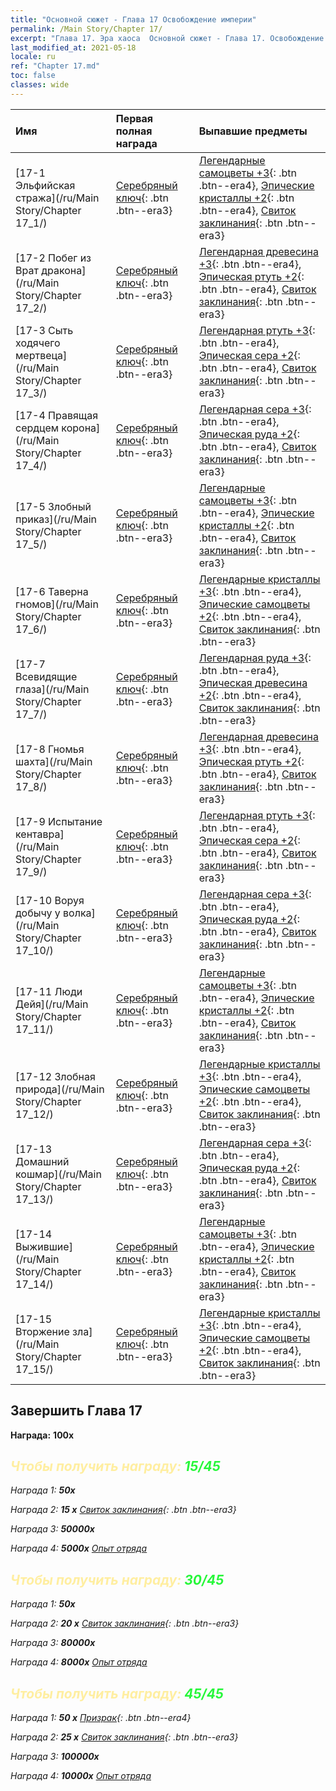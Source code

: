 ```yaml
---
title: "Основной сюжет - Глава 17 Освобождение империи"
permalink: /Main Story/Chapter 17/
excerpt: "Глава 17. Эра хаоса  Основной сюжет - Глава 17. Освобождение империи"
last_modified_at: 2021-05-18
locale: ru
ref: "Chapter 17.md"
toc: false
classes: wide
---
```


  | Имя |  Первая полная награда | Выпавшие предметы |
  |:------------|:------------|:------------| 
  | [17-1 Эльфийская стража](/ru/Main Story/Chapter 17_1/) | [Серебряный ключ](/ItemsRU/con_693/){: .btn .btn--era3} | [Легендарные самоцветы +3](/ItemsRU/mat_58/){: .btn .btn--era4}, [Эпические кристаллы +2](/ItemsRU/mat_52/){: .btn .btn--era4}, [Свиток заклинания](/ItemsRU/con_694/){: .btn .btn--era3} |
  | [17-2 Побег из Врат дракона](/ru/Main Story/Chapter 17_2/) | [Серебряный ключ](/ItemsRU/con_693/){: .btn .btn--era3} | [Легендарная древесина +3](/ItemsRU/mat_55/){: .btn .btn--era4}, [Эпическая ртуть +2](/ItemsRU/mat_49/){: .btn .btn--era4}, [Свиток заклинания](/ItemsRU/con_694/){: .btn .btn--era3} |
  | [17-3 Сыть ходячего мертвеца](/ru/Main Story/Chapter 17_3/) | [Серебряный ключ](/ItemsRU/con_693/){: .btn .btn--era3} | [Легендарная ртуть +3](/ItemsRU/mat_56/){: .btn .btn--era4}, [Эпическая сера +2](/ItemsRU/mat_50/){: .btn .btn--era4}, [Свиток заклинания](/ItemsRU/con_694/){: .btn .btn--era3} |
  | [17-4 Правящая сердцем корона](/ru/Main Story/Chapter 17_4/) | [Серебряный ключ](/ItemsRU/con_693/){: .btn .btn--era3} | [Легендарная сера +3](/ItemsRU/mat_57/){: .btn .btn--era4}, [Эпическая руда +2](/ItemsRU/mat_47/){: .btn .btn--era4}, [Свиток заклинания](/ItemsRU/con_694/){: .btn .btn--era3} |
  | [17-5 Злобный приказ](/ru/Main Story/Chapter 17_5/) | [Серебряный ключ](/ItemsRU/con_693/){: .btn .btn--era3} | [Легендарные самоцветы +3](/ItemsRU/mat_58/){: .btn .btn--era4}, [Эпические кристаллы +2](/ItemsRU/mat_52/){: .btn .btn--era4}, [Свиток заклинания](/ItemsRU/con_694/){: .btn .btn--era3} |
  | [17-6 Таверна гномов](/ru/Main Story/Chapter 17_6/) | [Серебряный ключ](/ItemsRU/con_693/){: .btn .btn--era3} | [Легендарные кристаллы +3](/ItemsRU/mat_59/){: .btn .btn--era4}, [Эпические самоцветы +2](/ItemsRU/mat_51/){: .btn .btn--era4}, [Свиток заклинания](/ItemsRU/con_694/){: .btn .btn--era3} |
  | [17-7 Всевидящие глаза](/ru/Main Story/Chapter 17_7/) | [Серебряный ключ](/ItemsRU/con_693/){: .btn .btn--era3} | [Легендарная руда +3](/ItemsRU/mat_54/){: .btn .btn--era4}, [Эпическая древесина +2](/ItemsRU/mat_48/){: .btn .btn--era4}, [Свиток заклинания](/ItemsRU/con_694/){: .btn .btn--era3} |
  | [17-8 Гномья шахта](/ru/Main Story/Chapter 17_8/) | [Серебряный ключ](/ItemsRU/con_693/){: .btn .btn--era3} | [Легендарная древесина +3](/ItemsRU/mat_55/){: .btn .btn--era4}, [Эпическая ртуть +2](/ItemsRU/mat_49/){: .btn .btn--era4}, [Свиток заклинания](/ItemsRU/con_694/){: .btn .btn--era3} |
  | [17-9 Испытание кентавра](/ru/Main Story/Chapter 17_9/) | [Серебряный ключ](/ItemsRU/con_693/){: .btn .btn--era3} | [Легендарная ртуть +3](/ItemsRU/mat_56/){: .btn .btn--era4}, [Эпическая сера +2](/ItemsRU/mat_50/){: .btn .btn--era4}, [Свиток заклинания](/ItemsRU/con_694/){: .btn .btn--era3} |
  | [17-10 Воруя добычу у волка](/ru/Main Story/Chapter 17_10/) | [Серебряный ключ](/ItemsRU/con_693/){: .btn .btn--era3} | [Легендарная сера +3](/ItemsRU/mat_57/){: .btn .btn--era4}, [Эпическая руда +2](/ItemsRU/mat_47/){: .btn .btn--era4}, [Свиток заклинания](/ItemsRU/con_694/){: .btn .btn--era3} |
  | [17-11 Люди Дейя](/ru/Main Story/Chapter 17_11/) | [Серебряный ключ](/ItemsRU/con_693/){: .btn .btn--era3} | [Легендарные самоцветы +3](/ItemsRU/mat_58/){: .btn .btn--era4}, [Эпические кристаллы +2](/ItemsRU/mat_52/){: .btn .btn--era4}, [Свиток заклинания](/ItemsRU/con_694/){: .btn .btn--era3} |
  | [17-12 Злобная природа](/ru/Main Story/Chapter 17_12/) | [Серебряный ключ](/ItemsRU/con_693/){: .btn .btn--era3} | [Легендарные кристаллы +3](/ItemsRU/mat_59/){: .btn .btn--era4}, [Эпические самоцветы +2](/ItemsRU/mat_51/){: .btn .btn--era4}, [Свиток заклинания](/ItemsRU/con_694/){: .btn .btn--era3} |
  | [17-13 Домашний кошмар](/ru/Main Story/Chapter 17_13/) | [Серебряный ключ](/ItemsRU/con_693/){: .btn .btn--era3} | [Легендарная сера +3](/ItemsRU/mat_57/){: .btn .btn--era4}, [Эпическая руда +2](/ItemsRU/mat_47/){: .btn .btn--era4}, [Свиток заклинания](/ItemsRU/con_694/){: .btn .btn--era3} |
  | [17-14 Выжившие](/ru/Main Story/Chapter 17_14/) | [Серебряный ключ](/ItemsRU/con_693/){: .btn .btn--era3} | [Легендарные самоцветы +3](/ItemsRU/mat_58/){: .btn .btn--era4}, [Эпические кристаллы +2](/ItemsRU/mat_52/){: .btn .btn--era4}, [Свиток заклинания](/ItemsRU/con_694/){: .btn .btn--era3} |
  | [17-15 Вторжение зла](/ru/Main Story/Chapter 17_15/) | [Серебряный ключ](/ItemsRU/con_693/){: .btn .btn--era3} | [Легендарные кристаллы +3](/ItemsRU/mat_59/){: .btn .btn--era4}, [Эпические самоцветы +2](/ItemsRU/mat_51/){: .btn .btn--era4}, [Свиток заклинания](/ItemsRU/con_694/){: .btn .btn--era3} |


## Завершить Глава 17

 **Награда:**  **100x** <i class="fas fa-gem"/>



## <span style="color: #ffeea0">Чтобы получить награду: </span><span style="color: #27f73a">15/45</span>

 Награда 1:  **50x** <i class="fas fa-gem"/>

 Награда 2: **15 x** [Свиток заклинания](/ItemsRU/con_694/){: .btn .btn--era3}

 Награда 3:  **50000x** <i class="fas fa-coins"/>

 Награда 4:  **5000x** [Опыт отряда](/ItemsRU/con_902/)



## <span style="color: #ffeea0">Чтобы получить награду: </span><span style="color: #27f73a">30/45</span>

 Награда 1:  **50x** <i class="fas fa-gem"/>

 Награда 2: **20 x** [Свиток заклинания](/ItemsRU/con_694/){: .btn .btn--era3}

 Награда 3:  **80000x** <i class="fas fa-coins"/>

 Награда 4:  **8000x** [Опыт отряда](/ItemsRU/con_902/)



## <span style="color: #ffeea0">Чтобы получить награду: </span><span style="color: #27f73a">45/45</span>

 Награда 1: **50 x** [Призрак](/ItemsRU/unt_210/){: .btn .btn--era4}

 Награда 2: **25 x** [Свиток заклинания](/ItemsRU/con_694/){: .btn .btn--era3}

 Награда 3:  **100000x** <i class="fas fa-coins"/>

 Награда 4:  **10000x** [Опыт отряда](/ItemsRU/con_902/)

